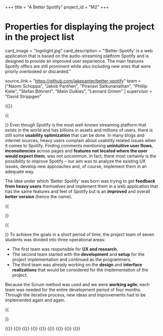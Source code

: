+++
title = "A Better Spotify"
project_id = "M2"
+++

# Properties for displaying the project in the project list
card_image = "logolight.jpg"
card_description = "‘Better-Spotify' is a web application that is based on the audio-streaming platform Spotify and is designed to provide an improved user experience. The main features Spotify offers are still prominent while also including new ones that were priorly overlooked or discarded."

source_link = "https://github.com/jakepanter/better-spotify"
team = ["Naomi Schoppa", "Jakob Panthen", "Piranavi Satkunanathan", "Phillip Kiele", "Stefan Böhnert", "Malin Dulkies", "Lennard Grimm" ]
supervisor = "David Strippgen"

{{<mediathek id="578e28b13c46a384cd8d83edb4322b62" title="Presentation">}}

{{<section title="Our Objective">}}
Even though Spotify is the most well-known streaming platform that exists in the world and has billions in assets and millions of users, there is still some **usability optimization** that can be done. In many blogs and internet sources, heavy users complain about usability related issues when it comes to Spotify. Finding comments mentioning **unintuitive user flows**, **inconsitencies** across pages and **features not located where the user would expect them**, was not uncommon. In fact, there most certainly is the possibility to improve Spotify – our aim was to analyze the existing UX issues, develop new approaches and, of course, implement them in an adequate way. 


The idea under which ‘Better Spotify’ was born was trying to get **feedback from heavy users** themselves and implement them in a web application that has the same features and feel of Spotify but is an **improved** and overall **better version** (hence the name).

{{</section >}}

{{<section title="The Team">}}
To achieve the goals in a short period of time, the project team of seven students was divided into three operational areas: 

- The first team was responsible for **UX and research.**
- The second team started with the **development** and **setup** for the project implementation and continued as the programmers.
- The third team was already working on the **design** and **interface realizations** that would be considered for the implementation of the project.

Because the Scrum method was used and we were **working agile**, each team was needed for the entire development period of four months. Through the iterative process, new ideas and improvements had to be implemented again and again.

{{</section >}}

{{<gallery>}}
{{<team-member image="Naomi.jpg" name="Naomi Schoppa">}}
{{<team-member image="Jakob.jpg" name="Jakob Panthen">}}
{{<team-member image="Pira.jpg" name="Piranavi Satkunanathan">}}
{{<team-member image="Phillip.jpg" name="Phillip Kielie">}}
{{<team-member image="Stefan.jpg" name="Stefan Böhnert">}}
{{<team-member image="Malin.jpg" name="Malin Dulkies">}}
{{<team-member image="Lennard.jpg" name="Lennard Grimm">}}
{{</gallery>}}
